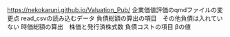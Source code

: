 https://nekokaruni.github.io/Valuation_Pub/ 
企業価値評価のqmdファイルの変更点
read_csvの読み込むデータ
負債総額の算出の項目　その他負債は入れていない
時価総額の算出　株価と発行済株式数
負債コストの項目
βの値
